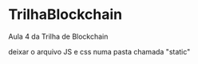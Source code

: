 # TrilhaBlockchain
Aula 4 da Trilha de Blockchain


deixar o arquivo JS e css numa pasta chamada "static"

